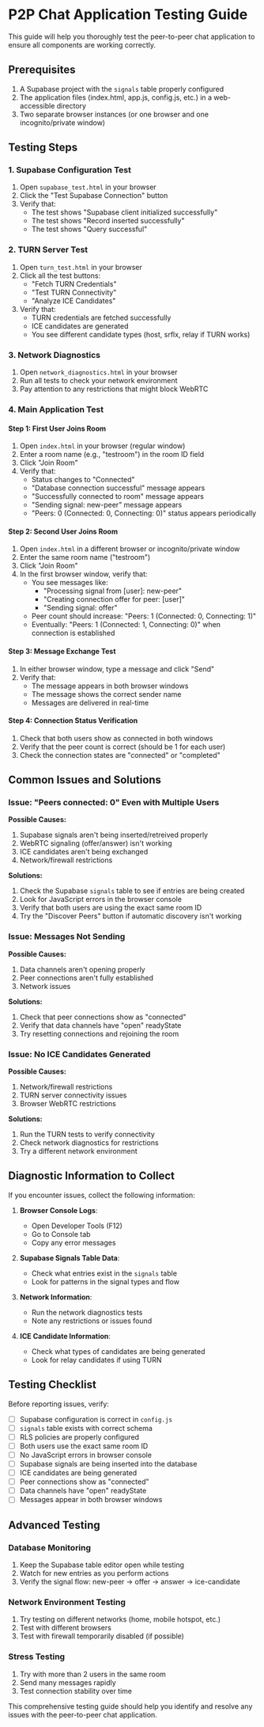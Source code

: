 # P2P Chat Application Testing Guide

This guide will help you thoroughly test the peer-to-peer chat application to ensure all components are working correctly.

## Prerequisites

1. A Supabase project with the `signals` table properly configured
2. The application files (index.html, app.js, config.js, etc.) in a web-accessible directory
3. Two separate browser instances (or one browser and one incognito/private window)

## Testing Steps

### 1. Supabase Configuration Test

1. Open `supabase_test.html` in your browser
2. Click the "Test Supabase Connection" button
3. Verify that:
   - The test shows "Supabase client initialized successfully"
   - The test shows "Record inserted successfully"
   - The test shows "Query successful"

### 2. TURN Server Test

1. Open `turn_test.html` in your browser
2. Click all the test buttons:
   - "Fetch TURN Credentials"
   - "Test TURN Connectivity"
   - "Analyze ICE Candidates"
3. Verify that:
   - TURN credentials are fetched successfully
   - ICE candidates are generated
   - You see different candidate types (host, srflx, relay if TURN works)

### 3. Network Diagnostics

1. Open `network_diagnostics.html` in your browser
2. Run all tests to check your network environment
3. Pay attention to any restrictions that might block WebRTC

### 4. Main Application Test

#### Step 1: First User Joins Room
1. Open `index.html` in your browser (regular window)
2. Enter a room name (e.g., "testroom") in the room ID field
3. Click "Join Room"
4. Verify that:
   - Status changes to "Connected"
   - "Database connection successful" message appears
   - "Successfully connected to room" message appears
   - "Sending signal: new-peer" message appears
   - "Peers: 0 (Connected: 0, Connecting: 0)" status appears periodically

#### Step 2: Second User Joins Room
1. Open `index.html` in a different browser or incognito/private window
2. Enter the same room name ("testroom")
3. Click "Join Room"
4. In the first browser window, verify that:
   - You see messages like:
     - "Processing signal from [user]: new-peer"
     - "Creating connection offer for peer: [user]"
     - "Sending signal: offer"
   - Peer count should increase: "Peers: 1 (Connected: 0, Connecting: 1)"
   - Eventually: "Peers: 1 (Connected: 1, Connecting: 0)" when connection is established

#### Step 3: Message Exchange Test
1. In either browser window, type a message and click "Send"
2. Verify that:
   - The message appears in both browser windows
   - The message shows the correct sender name
   - Messages are delivered in real-time

#### Step 4: Connection Status Verification
1. Check that both users show as connected in both windows
2. Verify that the peer count is correct (should be 1 for each user)
3. Check the connection states are "connected" or "completed"

## Common Issues and Solutions

### Issue: "Peers connected: 0" Even with Multiple Users
**Possible Causes:**
1. Supabase signals aren't being inserted/retreived properly
2. WebRTC signaling (offer/answer) isn't working
3. ICE candidates aren't being exchanged
4. Network/firewall restrictions

**Solutions:**
1. Check the Supabase `signals` table to see if entries are being created
2. Look for JavaScript errors in the browser console
3. Verify that both users are using the exact same room ID
4. Try the "Discover Peers" button if automatic discovery isn't working

### Issue: Messages Not Sending
**Possible Causes:**
1. Data channels aren't opening properly
2. Peer connections aren't fully established
3. Network issues

**Solutions:**
1. Check that peer connections show as "connected"
2. Verify that data channels have "open" readyState
3. Try resetting connections and rejoining the room

### Issue: No ICE Candidates Generated
**Possible Causes:**
1. Network/firewall restrictions
2. TURN server connectivity issues
3. Browser WebRTC restrictions

**Solutions:**
1. Run the TURN tests to verify connectivity
2. Check network diagnostics for restrictions
3. Try a different network environment

## Diagnostic Information to Collect

If you encounter issues, collect the following information:

1. **Browser Console Logs**:
   - Open Developer Tools (F12)
   - Go to Console tab
   - Copy any error messages

2. **Supabase Signals Table Data**:
   - Check what entries exist in the `signals` table
   - Look for patterns in the signal types and flow

3. **Network Information**:
   - Run the network diagnostics tests
   - Note any restrictions or issues found

4. **ICE Candidate Information**:
   - Check what types of candidates are being generated
   - Look for relay candidates if using TURN

## Testing Checklist

Before reporting issues, verify:

- [ ] Supabase configuration is correct in `config.js`
- [ ] `signals` table exists with correct schema
- [ ] RLS policies are properly configured
- [ ] Both users use the exact same room ID
- [ ] No JavaScript errors in browser console
- [ ] Supabase signals are being inserted into the database
- [ ] ICE candidates are being generated
- [ ] Peer connections show as "connected"
- [ ] Data channels have "open" readyState
- [ ] Messages appear in both browser windows

## Advanced Testing

### Database Monitoring
1. Keep the Supabase table editor open while testing
2. Watch for new entries as you perform actions
3. Verify the signal flow: new-peer → offer → answer → ice-candidate

### Network Environment Testing
1. Try testing on different networks (home, mobile hotspot, etc.)
2. Test with different browsers
3. Test with firewall temporarily disabled (if possible)

### Stress Testing
1. Try with more than 2 users in the same room
2. Send many messages rapidly
3. Test connection stability over time

This comprehensive testing guide should help you identify and resolve any issues with the peer-to-peer chat application.